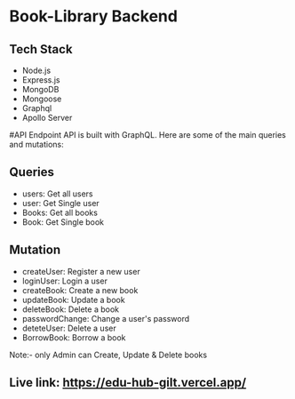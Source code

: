 # Book-Library Backend

## Tech Stack
-   Node.js
-   Express.js
-   MongoDB  
-   Mongoose
-   Graphql
-   Apollo Server

#API Endpoint
 API is built with GraphQL. Here are some of the main queries and mutations:

## Queries
-   users: Get all users
-   user: Get Single user
-   Books: Get all books
-   Book: Get Single book

## Mutation
-   createUser: Register a new user
-   loginUser: Login a user
-   createBook: Create a new book
-   updateBook: Update a book
-   deleteBook: Delete a book
-   passwordChange: Change a user's password
-   deteteUser: Delete a user
-   BorrowBook: Borrow a book

Note:- only Admin can Create, Update & Delete books

## Live link: https://edu-hub-gilt.vercel.app/
